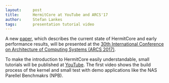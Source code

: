 ```yaml
---
layout:     post
title:      HermitCore at YouTube and ARCS'17
author:     Stefan Lankes
tags: 	    presentation tutorial video
---
```


A new [paper](http://dx.doi.org/10.1007/978-3-319-54999-6_6), which describes the current state of HermitCore and early performance results, will be presented at the [30th International Conference on Architecture of Computing Systems (ARCS 2017)](http://arcs2017.itec.kit.edu).

To make the introduction to HermitCore easily understandable, small tutorials will be published at [YouTube](https://www.youtube.com/channel/UCOyT7BsncwKzQ8ftEpxQmvg/).
The first video shows the build process of the kernel and small test with demo applications like the NAS Parellel Benchmakrs (NPB). 
